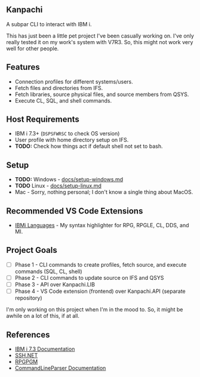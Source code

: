 ## Kanpachi

A subpar CLI to interact with IBM i.

This has just been a little pet project I've been casually working on.
I've only really tested it on my work's system with V7R3. 
So, this might not work very well for other people.


## Features
- Connection profiles for different systems/users.
- Fetch files and directories from IFS.
- Fetch libraries, source physical files, and source members from QSYS.
- Execute CL, SQL, and shell commands.


## Host Requirements
- IBM i 7.3+ (```DSPSFWRSC``` to check OS version)
- User profile with home directory setup on IFS.
- **TODO:** Check how things act if default shell not set to bash.


## Setup
- **TODO:** Windows - [docs/setup-windows.md](docs/setup-windows.md)
- **TODO** Linux - [docs/setup-linux.md](docs/setup-linux.md)
- Mac - Sorry, nothing personal; I don't know a single thing about MacOS.


## Recommended VS Code Extensions
- [IBMi Languages](https://marketplace.visualstudio.com/items?itemName=barrettotte.ibmi-languages) - My syntax highlighter for RPG, RPGLE, CL, DDS, and MI.


## Project Goals
- [ ] Phase 1 - CLI commands to create profiles, fetch source, and execute commands (SQL, CL, shell)
- [ ] Phase 2 - CLI commands to update source on IFS and QSYS
- [ ] Phase 3 - API over Kanpachi.LIB
- [ ] Phase 4 - VS Code extension (frontend) over Kanpachi.API (separate repository)

I'm only working on this project when I'm in the mood to. So, it might be awhile on a lot of this, if at all.


## References
- [IBM i 7.3 Documentation](https://www.ibm.com/support/knowledgecenter/en/ssw_ibm_i_73/rzahg/welcome.htm)
- [SSH.NET](https://github.com/sshnet/SSH.NET)
- [RPGPGM](https://www.rpgpgm.com/)
- [CommandLineParser Documentation](https://github.com/commandlineparser/commandline/wiki)
